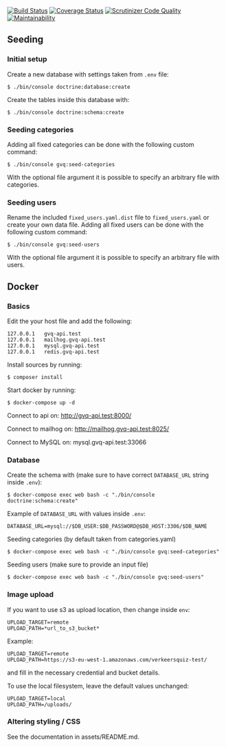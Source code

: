 [![Build Status](https://travis-ci.org/VSVverkeerskunde/gvq-api.svg?branch=master)](https://travis-ci.org/VSVverkeerskunde/gvq-api)
[![Coverage Status](https://coveralls.io/repos/github/VSVverkeerskunde/gvq-api/badge.svg?branch=master)](https://coveralls.io/github/VSVverkeerskunde/gvq-api?branch=master)
[![Scrutinizer Code Quality](https://scrutinizer-ci.com/g/VSVverkeerskunde/gvq-api/badges/quality-score.png?b=master)](https://scrutinizer-ci.com/g/VSVverkeerskunde/gvq-api/?branch=master)
[![Maintainability](https://api.codeclimate.com/v1/badges/99d90b15aff8a53e5418/maintainability)](https://codeclimate.com/github/VSVverkeerskunde/gvq-api/maintainability)

## Seeding
### Initial setup
Create a new database with settings taken from `.env` file:

`$ ./bin/console doctrine:database:create`

Create the tables inside this database with:

`$ ./bin/console doctrine:schema:create`
### Seeding categories
Adding all fixed categories can be done with the following custom command:

`$ ./bin/console gvq:seed-categories`

With the optional file argument it is possible to specify an arbitrary file with categories.

### Seeding users
Rename the included `fixed_users.yaml.dist` file to `fixed_users.yaml` or create your own data file. Adding all fixed users can be done with the following custom command:

`$ ./bin/console gvq:seed-users`

With the optional file argument it is possible to specify an arbitrary file with users.

## Docker
### Basics
Edit the your host file and add the following:
```
127.0.0.1	gvq-api.test
127.0.0.1	mailhog.gvq-api.test
127.0.0.1	mysql.gvq-api.test
127.0.0.1	redis.gvq-api.test
```

Install sources by running:
```
$ composer install
```

Start docker by running:
```
$ docker-compose up -d
```

Connect to api on: http://gvq-api.test:8000/

Connect to mailhog on: http://mailhog.gvq-api.test:8025/

Connect to MySQL on: mysql.gvq-api.test:33066

### Database
Create the schema with (make sure to have correct `DATABASE_URL` string inside `.env`):
```
$ docker-compose exec web bash -c "./bin/console doctrine:schema:create"
```
Example of `DATABASE_URL` with values inside `.env`:
```
DATABASE_URL=mysql://$DB_USER:$DB_PASSWORD@$DB_HOST:3306/$DB_NAME
```
Seeding categories (by default taken from categories.yaml)
```
$ docker-compose exec web bash -c "./bin/console gvq:seed-categories"
```

Seeding users (make sure to provide an input file)
```
$ docker-compose exec web bash -c "./bin/console gvq:seed-users"
```

### Image upload
If you want to use s3 as upload location, then change inside `env`:
```
UPLOAD_TARGET=remote
UPLOAD_PATH=*url_to_s3_bucket*
``` 
Example:
```
UPLOAD_TARGET=remote
UPLOAD_PATH=https://s3-eu-west-1.amazonaws.com/verkeersquiz-test/
```
and fill in the necessary credential and bucket details.

To use the local filesystem, leave the default
values unchanged:
```
UPLOAD_TARGET=local
UPLOAD_PATH=/uploads/
```

### Altering styling / CSS

See the documentation in assets/README.md.